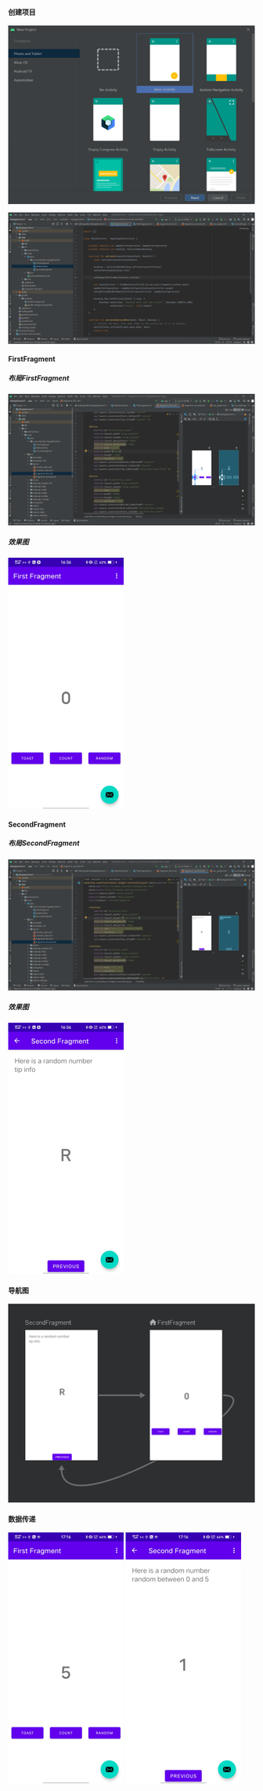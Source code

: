 #### 创建项目

![20220505163815](./image/20220505163815.png)

![20220505163928](image\20220505163928.png)

#### FirstFragment

##### 布局FirstFragment

![20220505164353](image\20220505164353.png)

##### 效果图

<img src="image\Screenshot_20220505_163642.jpG" alt="Screenshot_20220505_163642" style="zoom:50%;" />

#### SecondFragment

##### 布局SecondFragment

![20220505164445](image\20220505164445.png)

##### 效果图

<img src="image\Screenshot_20220505_163651.jpg" alt="Screenshot_20220505_163651" style="zoom:50%;" />

#### 导航图

![20220505170010](image\20220505170010.png)

#### 数据传递

<img src="image\Screenshot_20220505_171601.jpg" alt="Screenshot_20220505_171601" style="zoom:50%;" />

<img src="image\Screenshot_20220505_171608.jpg" alt="Screenshot_20220505_171608" style="zoom:50%;" />